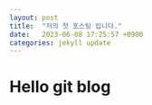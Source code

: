 ```yaml
---
layout: post
title:  "저의 첫 포스팅 입니다."
date:   2023-06-08 17:25:57 +0900
categories: jekyll update
---
```

# Hello git blog

